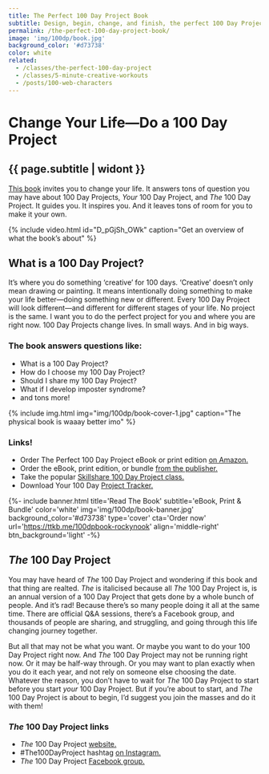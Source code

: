```yaml
---
title: The Perfect 100 Day Project Book
subtitle: Design, begin, change, and finish, the perfect 100 Day Project for you
permalink: /the-perfect-100-day-project-book/
image: 'img/100dp/book.jpg'
background_color: '#d73738'
color: white
related:
  - /classes/the-perfect-100-day-project
  - /classes/5-minute-creative-workouts
  - /posts/100-web-characters
---
```

# Change Your Life—Do a 100 Day Project
## {{ page.subtitle | widont }}

[This book](https://ttkb.me/100dpbook-rockynook) invites you to change your life. It answers tons of question you may have about 100 Day Projects, *Your* 100 Day Project, and *The* 100 Day Project. It guides you. It inspires you. And it leaves tons of room for you to make it your own.

{% include video.html id="D_pGjSh_OWk" caption="Get an overview of what the book’s about" %}

## What is a 100 Day Project?
It’s where you do something ‘creative’ for 100 days. ‘Creative’ doesn’t only mean drawing or painting. It means intentionally doing something to make your life better—doing something new or different. Every 100 Day Project will look different—and different for different stages of your life. No project is the same. I want you to do the perfect project for you and where you are right now. 100 Day Projects change lives. In small ways. And in big ways.

### The book answers questions like:
- What is a 100 Day Project?
- How do I choose my 100 Day Project?
- Should I share my 100 Day Project?
- What if I develop imposter syndrome?
- and tons more!

{% include img.html img="img/100dp/book-cover-1.jpg" caption="The physical book is waaay better imo" %}

### Links!
- Order The Perfect 100 Day Project eBook or print edition [on Amazon.](https://ttkb.me/100dpbook-amazon)
- Order the eBook, print edition, or bundle [from the publisher.](https://ttkb.me/100dpbook-rockynook)
- Take the popular [Skillshare 100 Day Project class.](https://ttkb.me/perfect-100-day-proj)
- Download Your 100 Day [Project Tracker.](/downloads/your-100dp-tracker.pdf)

{%- include banner.html title='Read The Book' subtitle='eBook, Print &amp; Bundle' color='white' img='img/100dp/book-banner.jpg' background_color='#d73738' type='cover' cta='Order now' url='https://ttkb.me/100dpbook-rockynook' align='middle-right' btn_background='light' -%}

## *The* 100 Day Project
You may have heard of *The* 100 Day Project and wondering if this book and that thing are realted. *The* is italicised because all *The* 100 Day Project is, is an annual version of a 100 Day Project that gets done by a whole bunch of people. And it’s rad! Because there’s so many people doing it all at the same time. There are official Q&A sessions, there’s a Facebook group, and thousands of people are sharing, and struggling, and going through this life changing journey together.

But all that may not be what you want. Or maybe you want to do your 100 Day Project right now. And *The* 100 Day Project may not be running right now. Or it may be half-way through. Or you may want to plan exactly when you do it each year, and not rely on someone else choosing the date. Whatever the reason, you don’t have to wait for *The* 100 Day Project to start before you start *your* 100 Day Project. But if you’re about to start, and *The* 100 Day Project is about to begin, I’d suggest you join the masses and do it with them!

### *The* 100 Day Project links
- *The* 100 Day Project [website.](https://www.the100dayproject.org/)
- #The100DayProject hashtag [on Instagram.](https://www.instagram.com/explore/tags/the100dayproject/)
- *The* 100 Day Project [Facebook group.](https://www.facebook.com/groups/the100dayprojectgroup)